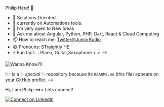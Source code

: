  Philip Here! 👋
 


- 🔭 Solutions Oriented
- 🌱 currently on Automations tools.
- 👯 I’m very open to New Ideas
- 💬 Ask me about Angular, Python, PHP, Dart, React & Cloud Computing 
- 📫 How to reach me: [Twitter@JuniorKudjo](https://twitter.com/KOJOskillions)
- 😄 Pronouns: STraightly HE
- ⚡ Fun fact: ...PIano, Guitar,Saxophone < >
-->


![Wanna Know?!!](https://github-readme-stats.vercel.app/api?username=jkudjo&&show_icons=true&title_color=ffffff&icon_color=bb2acf&text_color=daf7dc&bg_color=151515)


!--
 is a ✨ _special_ ✨ repository because its `README.md` (this file) appears on your GitHub profile.
-->

Hi, I am Philip ==>> Lets connect!



[![Connect on LinkedIn](https://img.shields.io/badge/connect-%230077B5.svg?&style=for-the-badge&logo=linkedin)](https://www.linkedin.com/in/philip-kumah-junior/)
<br />
